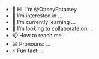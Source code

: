 - 👋 Hi, I’m @OttseyPotatsey
- 👀 I’m interested in ...
- 🌱 I’m currently learning ...
- 💞️ I’m looking to collaborate on ...
- 📫 How to reach me ...
- 😄 Pronouns: ...
- ⚡ Fun fact: ...

<!---
OttseyPotatsey/OttseyPotatsey is a ✨ special ✨ repository because its `README.md` (this file) appears on your GitHub profile.
You can click the Preview link to take a look at your changes.
--->
